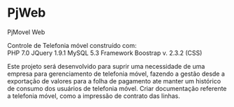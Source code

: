 # PjWeb
PjMovel Web

Controle de Telefonia móvel construído com:<br>
PHP 7.0
JQuery 1.9.1
MySQL 5.3
Framework Boostrap v. 2.3.2 (CSS)


Este projeto será desenvolvido para suprir uma necessidade de uma empresa para gerenciamento de telefonia móvel, fazendo a gestão desde a exportação de valores para a folha de pagamento ate manter um histórico de consumo dos usuários de telefonia móvel.
Criar documentação referente a telefonia móvel, como a impressão de contrato das linhas.
